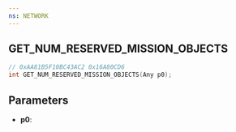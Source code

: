 ```yaml
---
ns: NETWORK
---
```

## GET_NUM_RESERVED_MISSION_OBJECTS

```c
// 0xAA81B5F10BC43AC2 0x16A80CD6
int GET_NUM_RESERVED_MISSION_OBJECTS(Any p0);
```

## Parameters
* **p0**:
